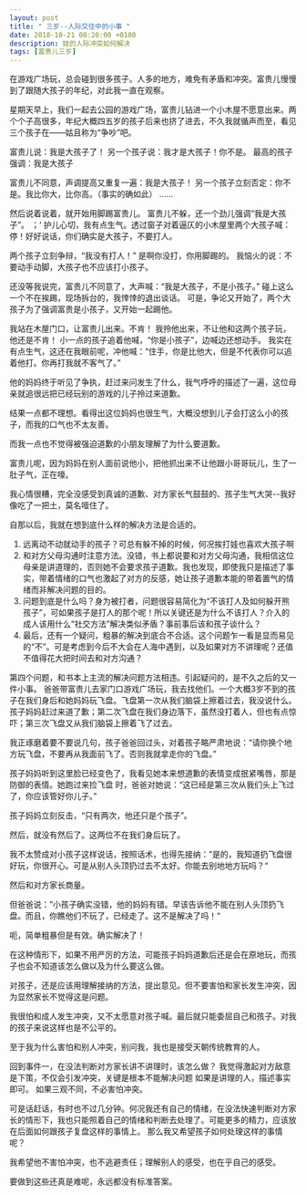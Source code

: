 ```yaml
---
layout: post
title: " 三岁--人际交往中的小事 "
date: 2018-10-21 00:20:00 +0100
description: 娃的人际冲突如何解决
tags: [富贵儿三岁]
---
```


在游戏广场玩，总会碰到很多孩子。人多的地方，难免有矛盾和冲突。富贵儿慢慢到了跟随大孩子的年纪，对此我一直在观察。

星期天早上，我们一起去公园的游戏广场，富贵儿钻进一个小木屋不愿意出来。两个个子高很多，年纪大概四五岁的孩子后来也挤了进去，不久我就循声而至，看见三个孩子在——姑且称为“争吵”吧。

富贵儿说：我是大孩子了！
另一个孩子说：我才是大孩子！你不是。
最高的孩子强调：我是大孩子

富贵儿不同意，声调提高又重复一遍：我是大孩子！
另一个孩子立刻否定：你不是。我比你大，比你高。（事实的确如此）
……

然后说着说着，就开始用脚踢富贵儿。
富贵儿不躲，还一个劲儿强调“我是大孩子”。
；‘
护儿心切，我有点生气。透过窗子对着逼仄的小木屋里两个大孩子喊：停！好好说话，你们确实是大孩子，不要打人。

两个孩子立刻争辩，“我没有打人！”
是啊你没打，你用脚踢的。
我恼火的说：不要动手动脚，大孩子也不应该打小孩子。

还没等我说完，富贵儿不同意了，大声喊：“我是大孩子，不是小孩子。”
碰上这么一个不在挨踢，现场拆台的，我悻悻的退出谈话。
可是，争论又开始了，两个大孩子为了强调富贵是小孩子，又开始一起踢他。

我站在木屋门口，让富贵儿出来。不肯！
我拎他出来，不让他和这两个孩子玩，他还是不肯！
小一点的孩子追着他喊，“你是小孩子”，边喊边还想动手。
我实在有点生气，这还在我眼前呢，冲他喊：“住手，你是比他大，但是不代表你可以追着他打。你再打我就不客气了。”

他的妈妈终于听见了争执，赶过来问发生了什么，我气呼呼的描述了一遍，这位母亲就追很远把已经玩别的游戏的儿子拎过来道歉。

结果一点都不理想。看得出这位妈妈也很生气，大概没想到儿子会打这么小的孩子，而我的口气也不太友善。

而我一点也不觉得被强迫道歉的小朋友理解了为什么要道歉。

富贵儿呢，因为妈妈在别人面前说他小，把他抓出来不让他跟小哥哥玩儿，生了一肚子气，正在嚎。

我心情很糟，完全没感受到真诚的道歉、对方家长气鼓鼓的、孩子生气大哭--我好像吃了一把土，莫名噎住了。

自那以后，我就在想到底什么样的解决方法是合适的。

1. 远离动不动就动手的孩子？可总有躲不掉的时候，何况挨打娃也喜欢大孩子啊
2. 和对方父母沟通时注意方法。没错，书上都说要和对方父母沟通，我相信这位母亲是讲道理的，否则她不会要求孩子道歉。我也发现，即使我只是描述了事实，带着情绪的口气也激起了对方的反感，她让孩子道歉本能的带着置气的情绪而非解决问题的目的。
3. 问题到底是什么吗？身为被打者，问题很容易简化为“不该打人及如何躲开熊孩子”，可如果孩子是打人的那个呢！所以关键还是为什么不该打人？介入的成人该用什么“社交方法”解决类似矛盾？事前事后该和孩子谈什么？
4. 最后，还有一个疑问，粗暴的解决到底合不合适。这个问题乍一看是显而易见的“不”。可是考虑到今后不大会在人海中遇到，以及如果对方不讲理呢？还值不值得花大把时间去和对方沟通？

第四个问题，和书本上主流的解决问题方法相违。引起疑问的，是不久之后的又一件小事。
爸爸带富贵儿去家门口游戏广场玩，我去找他们。一个大概3岁不到的孩子在我们身后和她妈妈玩飞盘。飞盘第一次从我们脑袋上擦着过去，我没说什么。孩子妈妈赶过来道了歉；第二次飞盘在我们身边落下，虽然没打着人，但也有点惊吓；第三次飞盘又从我们脑袋上擦着飞了过去。

我正琢磨着要不要说几句，孩子爸爸回过头，对着孩子略严肃地说：“请你换个地方玩飞盘，不要再从我面前飞了。否则我就拿走你的飞盘。”

孩子妈妈听到这里脸已经变色了，我看见她本来想道歉的表情变成抿紧嘴唇，那是防御的表情。她跑过来捡飞盘
时，爸爸对她说：“这已经是第三次从我们头上飞过了，你应该管好你儿子。”

孩子妈妈立刻反击，“只有两次，他还只是个孩子”。

然后，就没有然后了。这两位不在我们身后玩了。

我不太赞成对小孩子这样说话，按照话术，也得先接纳：”是的，我知道扔飞盘很好玩，你很开心。可是从别人头顶扔过去不太好。你能去别地地方玩吗？“

然后和对方家长商量。

但爸爸说：”小孩子确实没错，他的妈妈有错。早该告诉他不能在别人头顶扔飞盘。而且，你瞧他们不玩了，已经走了。这不是解决了吗！“

呃，简单粗暴但是有效。确实解决了！

在这种情形下，如果不用严厉的方法，可能孩子妈妈道歉后还是会在原地玩，而孩子也会不知道该怎么做以及为什么要这么做。

对孩子，还是应该用理解接纳的方法，提出意见。但不要害怕和家长发生冲突，因为显然家长不觉得这是问题。

我很怕和成人发生冲突，又不太愿意对孩子喊。最后就只能委屈自己和孩子。对我的孩子来说这样也是不公平的。

至于我为什么害怕和别人冲突，别问我，我也是接受天朝传统教育的人。


回到事件一，在没法判断对方家长讲不讲理时，该怎么做？
我觉得激起对方敌意是下策，不仅会引发冲突，关键是根本不能解决问题
如果是讲理的人，描述事实即可。
如果三观不同，不必害怕冲突。

可是话赶话，有时也不过几分钟。何况我还有自己的情绪，在没法快速判断对方家长的情形下，我也只能照着自己的情绪和判断去处理了。可能更多的精力，应该放在后面如何跟孩子复盘这样的事情上。
那么我又希望孩子如何处理这样的事情呢？

我希望他不害怕冲突，也不逃避责任；理解别人的感受，也在乎自己的感受。

要做到这些还真是难呢，永远都没有标准答案。

